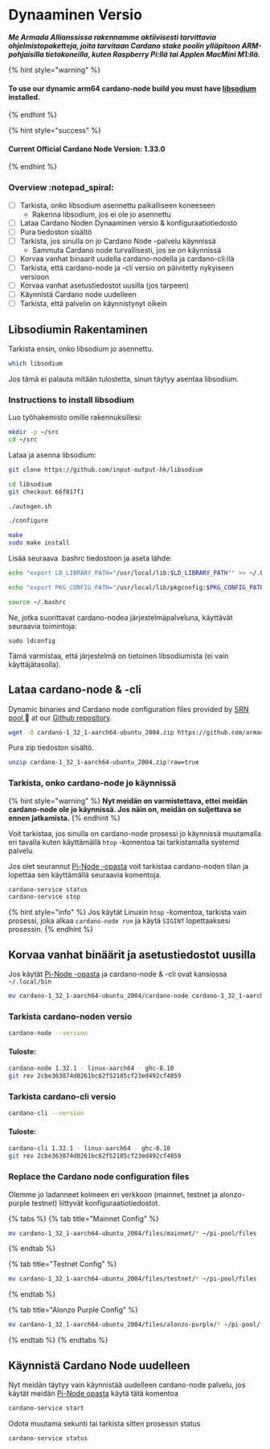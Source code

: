 # Dynaaminen Versio

_**Me Armada Allianssissa rakennamme aktiivisesti tarvittavia ohjelmistopaketteja, joita tarvitaan Cardano stake poolin ylläpitoon ARM-pohjaisilla tietokoneilla, kuten Raspberry Pi:llä tai Applen MacMini M1:llä.**_

{% hint style="warning" %}
#### To use our dynamic arm64 cardano-node build you must have [libsodium](https://github.com/input-output-hk/libsodium) installed.
{% endhint %}

{% hint style="success" %}
#### Current Official Cardano Node Version: 1.33.0
{% endhint %}

### Overview :notepad\_spiral:

* [ ] Tarkista, onko libsodium asennettu paikalliseen koneeseen
  * Rakenna libsodium, jos ei ole jo asennettu
* [ ] Lataa Cardano Noden Dynaaminen versio & konfiguraatiotiedosto
* [ ] Pura tiedoston sisältö
* [ ] Tarkista, jos sinulla on jo Cardano Node -palvelu käynnissä
  * Sammuta Cardano node turvallisesti, jos se on käynnissä
* [ ] Korvaa vanhat binaarit uudella cardano-nodella ja cardano-cli:llä
* [ ] Tarkista, että cardano-node ja -cli versio on päivitetty nykyiseen versioon
* [ ] Korvaa vanhat asetustiedostot uusilla (jos tarpeen)
* [ ] Käynnistä Cardano node uudelleen
* [ ] Tarkista, että palvelin on käynnistynyt oikein

## Libsodiumin Rakentaminen

Tarkista ensin, onko libsodium jo asennettu.

```bash
which libsodium
```

Jos tämä ei palauta mitään tulostetta, sinun täytyy asentaa libsodium.

### Instructions to install libsodium

Luo työhakemisto omille rakennuksillesi:

```bash
mkdir -p ~/src
cd ~/src
```

Lataa ja asenna libsodium:

```bash
git clone https://github.com/input-output-hk/libsodium
```

```bash
cd libsodium
git checkout 66f017f1
```

```bash
./autogen.sh
```

```bash
./configure
```

```bash
make
sudo make install
```

Lisää seuraava .bashrc tiedostoon ja aseta lähde:

```bash
echo "export LD_LIBRARY_PATH="/usr/local/lib:$LD_LIBRARY_PATH"" >> ~/.bashrc

echo "export PKG_CONFIG_PATH="/usr/local/lib/pkgconfig:$PKG_CONFIG_PATH"" >> ~/.bashrc

source ~/.bashrc
```

Ne, jotka suorittavat cardano-nodea järjestelmäpalveluna, käyttävät seuraavia toimintoja:

```
sudo ldconfig
```

Tämä varmistaa, että järjestelmä on tietoinen libsodiumista (ei vain käyttäjätasolla).

## Lataa cardano-node & -cli

Dynamic binaries and Cardano node configuration files provided by [SRN pool ](https://armada-alliance.com/stake-pools/cc1b1c03798884c636703443a23b8d9e827d6c0417921600394198a0):pray: at our [Github repository](https://github.com/armada-alliance/cardano-node-binaries).

```bash
wget -O cardano-1_32_1-aarch64-ubuntu_2004.zip https://github.com/armada-alliance/cardano-node-binaries/blob/main/dynamic-binaries/1.32.1/cardano-1_32_1-aarch64-ubuntu_2004.zip?raw=true
```

Pura zip tiedoston sisältö.

```bash
unzip cardano-1_32_1-aarch64-ubuntu_2004.zip?raw=true
```

### Tarkista, onko cardano-node jo käynnissä

{% hint style="warning" %}
**Nyt meidän on varmistettava, ettei meidän cardano-node ole jo käynnissä. Jos näin on, meidän on suljettava se ennen jatkamista.**
{% endhint %}

Voit tarkistaa, jos sinulla on cardano-node prosessi jo käynnissä muutamalla eri tavalla kuten käyttämällä `htop` -komentoa tai tarkistamalla systemd palvelu.

Jos olet seurannut [Pi-Node -opasta](../pi-pool-tutorial/) voit tarkistaa cardano-noden tilan ja lopettaa sen käyttämällä seuraavia komentoja.

```bash
cardano-service status
cardano-service stop
```

{% hint style="info" %}
Jos käytät Linuxin `htop` -komentoa, tarkista vain prosessi, joka alkaa `cardano-node run` ja käytä `SIGINT` lopettaaksesi prosessin.
{% endhint %}

## Korvaa vanhat binäärit ja asetustiedostot uusilla

Jos käytät [Pi-Node -opasta](../pi-pool-tutorial/) ja cardano-node & -cli ovat kansiossa `~/.local/bin`

```bash
mv cardano-1_32_1-aarch64-ubuntu_2004/cardano-node cardano-1_32_1-aarch64-ubuntu_2004/cardano-cli ~/.local/bin
```

### Tarkista cardano-noden versio

```bash
cardano-node --version
```

#### Tuloste:

```bash
cardano-node 1.32.1 - linux-aarch64 - ghc-8.10
git rev 2cbe363874d0261bc62f52185cf23ed492cf4859
```

### Tarkista cardano-cli versio

```bash
cardano-cli --version
```

#### Tuloste:

```bash
cardano-cli 1.32.1 - linux-aarch64 - ghc-8.10
git rev 2cbe363874d0261bc62f52185cf23ed492cf4859
```

### Replace the Cardano node configuration files

Olemme jo ladanneet kolmeen eri verkkoon (mainnet, testnet ja alonzo-purple testnet) liittyvät konfiguraatiotiedostot.

{% tabs %}
{% tab title="Mainnet Config" %}
```bash
mv cardano-1_32_1-aarch64-ubuntu_2004/files/mainnet/* ~/pi-pool/files
```
{% endtab %}

{% tab title="Testnet Config" %}
```bash
mv cardano-1_32_1-aarch64-ubuntu_2004/files/testnet/* ~/pi-pool/files
```
{% endtab %}

{% tab title="Alonzo Purple Config" %}
```bash
mv cardano-1_32_1-aarch64-ubuntu_2004/files/alonzo-purple/* ~/pi-pool/files
```
{% endtab %}
{% endtabs %}

## Käynnistä Cardano Node uudelleen

Nyt meidän täytyy vain käynnistää uudelleen cardano-node palvelu, jos käytät meidän [Pi-Node opasta](../pi-pool-tutorial/) käytä tätä komentoa

```bash
cardano-service start
```

Odota muutama sekunti tai tarkista sitten prosessin status

```bash
cardano-service status
```
